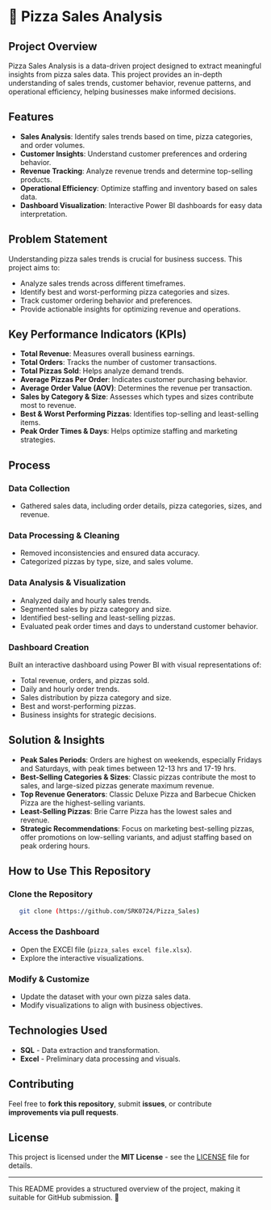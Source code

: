# 🍕 Pizza Sales Analysis

## Project Overview
Pizza Sales Analysis is a data-driven project designed to extract meaningful insights from pizza sales data. This project provides an in-depth understanding of sales trends, customer behavior, revenue patterns, and operational efficiency, helping businesses make informed decisions.

## Features
- **Sales Analysis**: Identify sales trends based on time, pizza categories, and order volumes.
- **Customer Insights**: Understand customer preferences and ordering behavior.
- **Revenue Tracking**: Analyze revenue trends and determine top-selling products.
- **Operational Efficiency**: Optimize staffing and inventory based on sales data.
- **Dashboard Visualization**: Interactive Power BI dashboards for easy data interpretation.

## Problem Statement
Understanding pizza sales trends is crucial for business success. This project aims to:
- Analyze sales trends across different timeframes.
- Identify best and worst-performing pizza categories and sizes.
- Track customer ordering behavior and preferences.
- Provide actionable insights for optimizing revenue and operations.

## Key Performance Indicators (KPIs)
- **Total Revenue**: Measures overall business earnings.
- **Total Orders**: Tracks the number of customer transactions.
- **Total Pizzas Sold**: Helps analyze demand trends.
- **Average Pizzas Per Order**: Indicates customer purchasing behavior.
- **Average Order Value (AOV)**: Determines the revenue per transaction.
- **Sales by Category & Size**: Assesses which types and sizes contribute most to revenue.
- **Best & Worst Performing Pizzas**: Identifies top-selling and least-selling items.
- **Peak Order Times & Days**: Helps optimize staffing and marketing strategies.

## Process
### Data Collection
- Gathered sales data, including order details, pizza categories, sizes, and revenue.

### Data Processing & Cleaning
- Removed inconsistencies and ensured data accuracy.
- Categorized pizzas by type, size, and sales volume.

### Data Analysis & Visualization
- Analyzed daily and hourly sales trends.
- Segmented sales by pizza category and size.
- Identified best-selling and least-selling pizzas.
- Evaluated peak order times and days to understand customer behavior.

### Dashboard Creation
Built an interactive dashboard using Power BI with visual representations of:
- Total revenue, orders, and pizzas sold.
- Daily and hourly order trends.
- Sales distribution by pizza category and size.
- Best and worst-performing pizzas.
- Business insights for strategic decisions.

## Solution & Insights
- **Peak Sales Periods**: Orders are highest on weekends, especially Fridays and Saturdays, with peak times between 12-13 hrs and 17-19 hrs.
- **Best-Selling Categories & Sizes**: Classic pizzas contribute the most to sales, and large-sized pizzas generate maximum revenue.
- **Top Revenue Generators**: Classic Deluxe Pizza and Barbecue Chicken Pizza are the highest-selling variants.
- **Least-Selling Pizzas**: Brie Carre Pizza has the lowest sales and revenue.
- **Strategic Recommendations**: Focus on marketing best-selling pizzas, offer promotions on low-selling variants, and adjust staffing based on peak ordering hours.

## How to Use This Repository
### Clone the Repository
```sh
   git clone (https://github.com/SRK0724/Pizza_Sales)
```
### Access the Dashboard
- Open the EXCEl file (`pizza_sales excel file.xlsx`).
- Explore the interactive visualizations.

### Modify & Customize
- Update the dataset with your own pizza sales data.
- Modify visualizations to align with business objectives.

## Technologies Used
- **SQL** - Data extraction and transformation.
- **Excel** - Preliminary data processing and visuals.


## Contributing
Feel free to **fork this repository**, submit **issues**, or contribute **improvements via pull requests**.

## License
This project is licensed under the **MIT License** - see the [LICENSE](LICENSE) file for details.

---
This README provides a structured overview of the project, making it suitable for GitHub submission. 🚀

